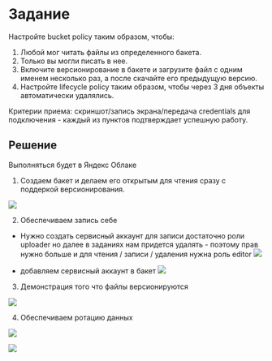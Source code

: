 # Задание

Настройте bucket policy таким образом, чтобы:
1. Любой мог читать файлы из определенного бакета.
2. Только вы могли писать в нее.
3. Включите версионирование в бакете и загрузите файл с одним именем несколько раз, а после скачайте его предыдущую версию.
4. Настройте lifecycle policy таким образом, чтобы через 3 дня объекты автоматически удалялись.


Критерии приема: скриншот/запись экрана/передача credentials для подключения - каждый из пунктов подтверждает успешную работу.


## Решение
Выполняться будет в Яндекс Облаке

1. Создаем бакет и делаем его открытым для чтения сразу с поддеркой версионирования.

![](https://github.com/DemureLess/stepik_de/blob/main/6/6.4.2/img/i_6_4_2_1.png)


2. Обеспечиваем запись себе
- Нужно создать сервисный аккаунт
для записи достаточно роли uploader но далее в заданиях нам придется удалять - поэтому прав нужно больше
и для чтения / записи / удаления нужна роль editor
![](https://github.com/DemureLess/stepik_de/blob/main/6/6.4.2/img/i_6_4_2_3.png)

- добавляем сервисный аккаунт в бакет
![](https://github.com/DemureLess/stepik_de/blob/main/6/6.4.2/img/i_6_4_2_4.png)


3. Демонстрация того что файлы версионируются

![](https://github.com/DemureLess/stepik_de/blob/main/6/6.4.2/img/i_6_4_2_5.png)

4. Обеспечиваем ротацию данных

![](https://github.com/DemureLess/stepik_de/blob/main/6/6.4.2/img/i_6_4_2_2.png)



![](https://github.com/DemureLess/stepik_de/blob/main/6/6.4.2/img/i_6_4_2_6.png)
